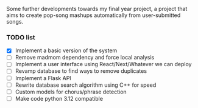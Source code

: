 Some further developments towards my final year project, a project that aims to create pop-song mashups automatically from user-submitted songs.

### TODO list
- [x] Implement a basic version of the system
- [ ] Remove madmom dependency and force local analysis
- [ ] Implement a user interface using React/Next/Whatever we can deploy
- [ ] Revamp database to find ways to remove duplicates
- [ ] Implement a Flask API
- [ ] Rewrite database search algorithm using C++ for speed
- [ ] Custom models for chorus/phrase detection
- [ ] Make code python 3.12 compatible
